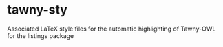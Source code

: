 tawny-sty
=========

Associated LaTeX style files for the automatic highlighting of Tawny-OWL for the listings package
